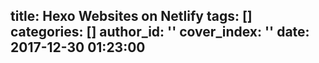 title: Hexo Websites on Netlify
tags: []
categories: []
author_id: ''
cover_index: ''
date: 2017-12-30 01:23:00
---
